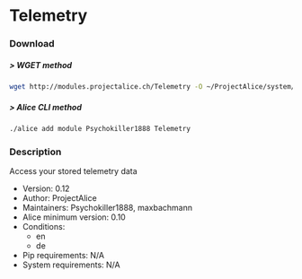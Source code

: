 # Telemetry

### Download

##### > WGET method
```bash
wget http://modules.projectalice.ch/Telemetry -O ~/ProjectAlice/system/moduleInstallTickets/Telemetry.install
```

##### > Alice CLI method
```bash
./alice add module Psychokiller1888 Telemetry
```

### Description
Access your stored telemetry data

- Version: 0.12
- Author: ProjectAlice
- Maintainers: Psychokiller1888, maxbachmann
- Alice minimum version: 0.10
- Conditions:
  - en
  - de
- Pip requirements: N/A
- System requirements: N/A
